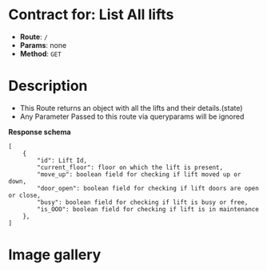 # Contract for: List All lifts

- **Route**: `/`
- **Params**: none
- **Method**: `GET`

# Description

- This Route returns an object with all the lifts and their details.(state)
- Any Parameter Passed to this route via queryparams will be ignored

**Response schema**

```
[
    {
        "id": Lift Id,
        "current_floor": floor on which the lift is present,
        "move_up": boolean field for checking if lift moved up or down,
        "door_open": boolean field for checking if lift doors are open or close,
        "busy": boolean field for checking if lift is busy or free,
        "is_OOO": boolean field for checking if lift is in maintenance
    },
]
```

# Image gallery



